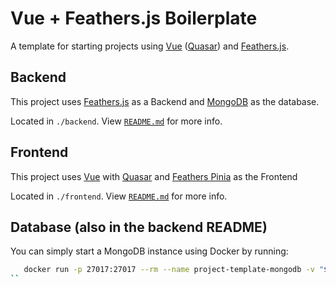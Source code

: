 # Vue + Feathers.js Boilerplate

A template for starting projects using [Vue](https://vuejs.org/guide/introduction.html) ([Quasar](https://v2.quasar.dev)) and [Feathers.js](https://feathersjs.com/guides/).

## Backend

This project uses [Feathers.js](https://feathersjs.com/guides/) as a Backend and [MongoDB](https://www.mongodb.com/docs/) as the database.

Located in `./backend`. View [`README.md`](./backend/README.md) for more info.

## Frontend

This project uses [Vue](https://vuejs.org/guide/introduction.html) with [Quasar](https://v2.quasar.dev) and [Feathers Pinia](https://feathers-pinia.pages.dev/guide/) as the Frontend

Located in `./frontend`. View [`README.md`](./frontend/README.md) for more info.

## Database (also in the backend README)

You can simply start a MongoDB instance using Docker by running:

```bash
   docker run -p 27017:27017 --rm --name project-template-mongodb -v "$(git rev-parse --show-toplevel)/data:/data/db" mongo:latest
``
